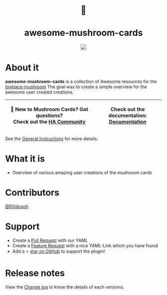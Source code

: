 <h1 align="center">
🍄
<h1 align="center"> awesome-mushroom-cards </h1>

<p align="center">
    <a href="https://github.com/Dodoooh/awesome-mushroom-cards">
        <img src="https://img.shields.io/github/stars/Dodoooh/awesome-mushroom-cards" alt="licenses" height="20">
    </a>
</p>

# About it 

**awesome-mushroom-cards**  is a collection of Awesome resources for the [lovelace-mushroom](https://github.com/piitaya/lovelace-mushroom) The goal was to create a simple overview for the awesome user created creations. 


| <p><strong>👋 New to Mushroom Cards? Got questions?</strong><br><strong>Check out the</strong> <a href="https://community.home-assistant.io/t/mushroom-cards-build-a-beautiful-dashboard-easily/388590"><strong>HA Community</strong></a></p> | <p><strong>Check out the documentation:</strong><br><a href="#"><strong>Documentation</strong></a></p> |
| --------------------------------------------------------------------------------------------------------------------------------------------------------------------------------------------------------------------------------------------- | ------------------------------------------------------------------------------------------------------- |


See the [General Instructions](instructions/general.md) for more details.

# What it is
- Overview of various amazing user creations of the mushroom cards

# Contributors

[@D0doooh](https://github.com/Dodoooh)

# Support

- Create a [Pull Request](https://github.com/Dodoooh/awesome-mushroom-cards/pulls) with our YAML
- Create a [Feature Request](https://github.com/Dodoooh/awesome-mushroom-cards/issues) with a nice YAML-Link which you have found
- Add a ⭐️ [star on GitHub](https://github.com/Dodoooh/awesome-mushroom-cards) to support the plugin!


# Release notes

View the [Change log](changelog.md) to know the details of each versions.
